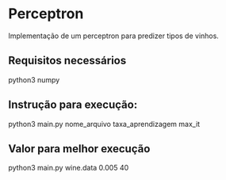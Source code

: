 # Perceptron
Implementação de um perceptron para predizer tipos de vinhos.

## Requisitos necessários
python3
numpy

## Instrução para execução:
python3 main.py nome_arquivo taxa_aprendizagem max_it

## Valor para melhor execução
python3 main.py wine.data 0.005 40